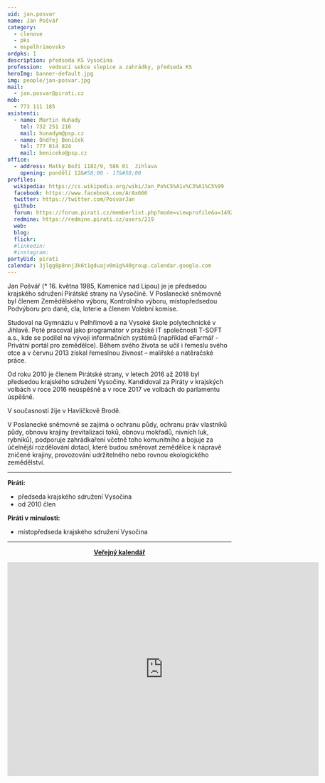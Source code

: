 ```yaml
---
uid: jan.posvar
name: Jan Pošvář
category:
  - clenove
  - pks
  - mspelhrimovsko
ordpks: 1
description: předseda KS Vysočina
profession:  vedoucí sekce slepice a zahrádky, předseda KS
heroImg: banner-default.jpg
img: people/jan-posvar.jpg
mail:
  - jan.posvar@pirati.cz
mob:
  - 773 111 185
asistenti:
  - name: Martin Huňady
    tel: 732 251 216
    mail: hunadym@psp.cz
  - name: Ondřej Beníček
    tel: 777 814 824
    mail: beniceko@psp.cz
office:
  - address: Matky Boží 1182/9, 586 01  Jihlava
    opening: pondělí 12&#58;00 - 17&#58;00
profiles:
  wikipedia: https://cs.wikipedia.org/wiki/Jan_Po%C5%A1v%C3%A1%C5%99
  facebook: https://www.facebook.com/ArAx666
  twitter: https://twitter.com/PosvarJan
  github:
  forum: https://forum.pirati.cz/memberlist.php?mode=viewprofile&u=1492
  redmine: https://redmine.pirati.cz/users/219
  web:
  blog:
  flickr:
  #linkedin:
  #instagram:
partyUid: pirati
calendar: 3jlgg8p8nnj3k6t1gduajv0m1g%40group.calendar.google.com
---
```

Jan Pošvář (* 16. května 1985, Kamenice nad Lipou) je je předsedou krajského sdružení Pirátské strany na Vysočině. V Poslanecké sněmovně byl členem Zemědělského výboru, Kontrolního výboru, místopředsedou Podvýboru pro daně, cla, loterie a členem Volební komise. 

Studoval na Gymnáziu v Pelhřimově a na Vysoké škole polytechnické v Jihlavě. Poté pracoval jako programátor v pražské IT společnosti T-SOFT a.s., kde se podílel na vývoji informačních systémů (například eFarmář - Privátní portál pro zemědělce). Během svého života se učil i řemeslu svého otce a v červnu 2013 získal řemeslnou živnost – malířské a natěračské práce.

Od roku 2010 je členem Pirátské strany, v letech 2016 až 2018 byl předsedou krajského sdružení Vysočiny. Kandidoval za Piráty v krajských volbách v roce 2016 neúspěšně a v roce 2017 ve volbách do parlamentu úspěšně.

V současnosti žije v Havlíčkově Brodě.

V Poslanecké sněmovně se zajímá o ochranu půdy, ochranu práv vlastníků půdy, obnovu krajiny (revitalizaci toků, obnovu mokřadů, nivních luk, rybníků), podporuje zahrádkaření včetně toho komunitního a bojuje za účelnější rozdělování dotací, které budou směrovat zemědělce k nápravě zničené krajiny, provozování udržitelného nebo rovnou ekologického zemědělství.

---
 

**Piráti:**
* předseda krajského sdružení Vysočina
* od 2010 člen

**Piráti v minulosti:**
* místopředseda krajského sdružení Vysočina

---
<style>
@media only screen and (max-width: 989px) {
  .desktop {
    visibility: hidden;
  }
}
@media only screen and (min-width: 990px) {
  .mobile {
    visibility: hidden;
  }
}
</style>

<div class="mobile">
  <p align="center"><a href="https://calendar.google.com/calendar/embed?src=M2psZ2c4cDhubmozazZ0MWdkdWFqdjBtMWdAZ3JvdXAuY2FsZW5kYXIuZ29vZ2xlLmNvbQ&amp;src=NzZ2dnNxZzBzdTZhams1aGtlMWY1bjhydTBAZ3JvdXAuY2FsZW5kYXIuZ29vZ2xlLmNvbQ&ctz=Europe%2FPrague"><b>Veřejný kalendář</b></a></p>
</div>
<div class="hidden lg:block">
  <p align="center"><iframe src="https://calendar.google.com/calendar/embed?height=600&amp;wkst=1&amp;bgcolor=%23ffffff&amp;ctz=Europe%2FPrague&amp;src=M2psZ2c4cDhubmozazZ0MWdkdWFqdjBtMWdAZ3JvdXAuY2FsZW5kYXIuZ29vZ2xlLmNvbQ&amp;src=NzZ2dnNxZzBzdTZhams1aGtlMWY1bjhydTBAZ3JvdXAuY2FsZW5kYXIuZ29vZ2xlLmNvbQ&amp;color=%233F51B5&amp;color=%23A79B8E" style="border: 0" width="700" height="480" frameborder="0" scrolling="no"></iframe></p>
</div>
